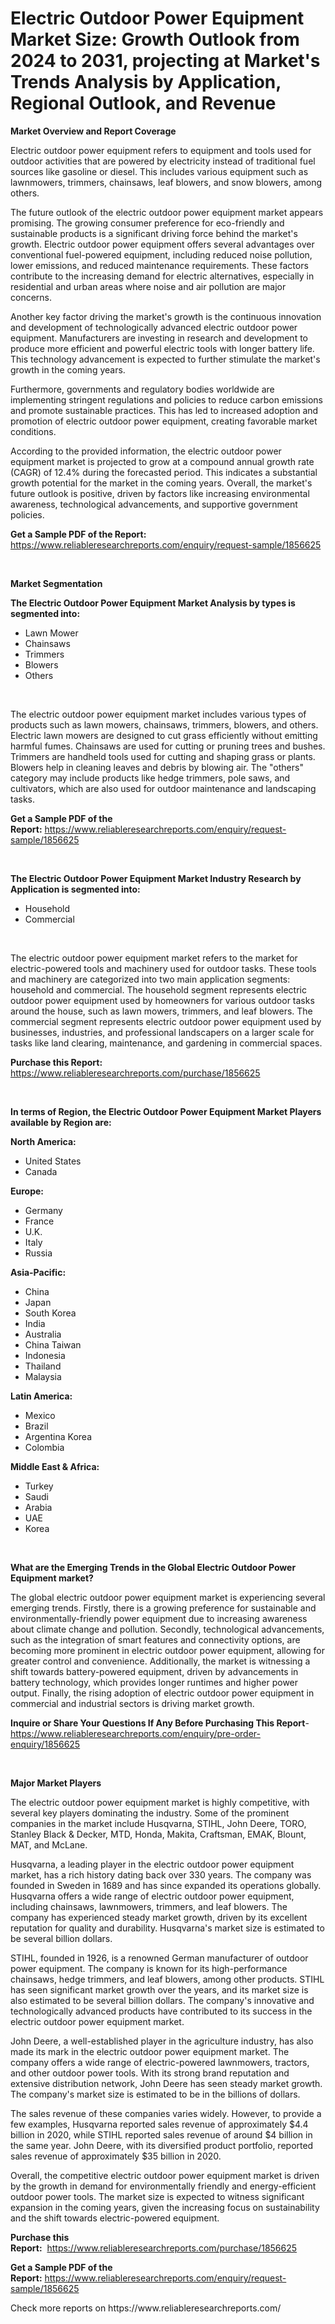 <p><h1>Electric Outdoor Power Equipment Market Size: Growth Outlook from 2024 to 2031, projecting at Market's Trends Analysis by Application, Regional Outlook, and Revenue</h1></p><p><strong>Market Overview and Report Coverage</strong></p>
<p><p>Electric outdoor power equipment refers to equipment and tools used for outdoor activities that are powered by electricity instead of traditional fuel sources like gasoline or diesel. This includes various equipment such as lawnmowers, trimmers, chainsaws, leaf blowers, and snow blowers, among others.</p><p>The future outlook of the electric outdoor power equipment market appears promising. The growing consumer preference for eco-friendly and sustainable products is a significant driving force behind the market's growth. Electric outdoor power equipment offers several advantages over conventional fuel-powered equipment, including reduced noise pollution, lower emissions, and reduced maintenance requirements. These factors contribute to the increasing demand for electric alternatives, especially in residential and urban areas where noise and air pollution are major concerns.</p><p>Another key factor driving the market's growth is the continuous innovation and development of technologically advanced electric outdoor power equipment. Manufacturers are investing in research and development to produce more efficient and powerful electric tools with longer battery life. This technology advancement is expected to further stimulate the market's growth in the coming years.</p><p>Furthermore, governments and regulatory bodies worldwide are implementing stringent regulations and policies to reduce carbon emissions and promote sustainable practices. This has led to increased adoption and promotion of electric outdoor power equipment, creating favorable market conditions.</p><p>According to the provided information, the electric outdoor power equipment market is projected to grow at a compound annual growth rate (CAGR) of 12.4% during the forecasted period. This indicates a substantial growth potential for the market in the coming years. Overall, the market's future outlook is positive, driven by factors like increasing environmental awareness, technological advancements, and supportive government policies.</p></p>
<p><strong>Get a Sample PDF of the Report:</strong> <a href="https://www.reliableresearchreports.com/enquiry/request-sample/1856625">https://www.reliableresearchreports.com/enquiry/request-sample/1856625</a></p>
<p>&nbsp;</p>
<p><strong>Market Segmentation</strong></p>
<p><strong>The Electric Outdoor Power Equipment Market Analysis by types is segmented into:</strong></p>
<p><ul><li>Lawn Mower</li><li>Chainsaws</li><li>Trimmers</li><li>Blowers</li><li>Others</li></ul></p>
<p>&nbsp;</p>
<p><p>The electric outdoor power equipment market includes various types of products such as lawn mowers, chainsaws, trimmers, blowers, and others. Electric lawn mowers are designed to cut grass efficiently without emitting harmful fumes. Chainsaws are used for cutting or pruning trees and bushes. Trimmers are handheld tools used for cutting and shaping grass or plants. Blowers help in cleaning leaves and debris by blowing air. The "others" category may include products like hedge trimmers, pole saws, and cultivators, which are also used for outdoor maintenance and landscaping tasks.</p></p>
<p><strong>Get a Sample PDF of the Report:</strong>&nbsp;<a href="https://www.reliableresearchreports.com/enquiry/request-sample/1856625">https://www.reliableresearchreports.com/enquiry/request-sample/1856625</a></p>
<p>&nbsp;</p>
<p><strong>The Electric Outdoor Power Equipment Market Industry Research by Application is segmented into:</strong></p>
<p><ul><li>Household</li><li>Commercial</li></ul></p>
<p>&nbsp;</p>
<p><p>The electric outdoor power equipment market refers to the market for electric-powered tools and machinery used for outdoor tasks. These tools and machinery are categorized into two main application segments: household and commercial. The household segment represents electric outdoor power equipment used by homeowners for various outdoor tasks around the house, such as lawn mowers, trimmers, and leaf blowers. The commercial segment represents electric outdoor power equipment used by businesses, industries, and professional landscapers on a larger scale for tasks like land clearing, maintenance, and gardening in commercial spaces.</p></p>
<p><strong>Purchase this Report:</strong>&nbsp; <a href="https://www.reliableresearchreports.com/purchase/1856625">https://www.reliableresearchreports.com/purchase/1856625</a></p>
<p>&nbsp;</p>
<p><strong>In terms of Region, the Electric Outdoor Power Equipment Market Players available by Region are:</strong></p>
<p>
    <p> <strong> North America: </strong>
        <ul>
            <li>United States</li>
            <li>Canada</li>
        </ul>
        </p> 
    <p> <strong> Europe: </strong>
        <ul>
            <li>Germany</li>
            <li>France</li>
            <li>U.K.</li>
            <li>Italy</li>
            <li>Russia</li>
        </ul>
        </p> 
    <p> <strong> Asia-Pacific: </strong>
        <ul>
            <li>China</li>
            <li>Japan</li>
            <li>South Korea</li>
            <li>India</li>
            <li>Australia</li>
            <li>China Taiwan</li>
            <li>Indonesia</li>
            <li>Thailand</li>
            <li>Malaysia</li>
        </ul>
        </p> 
    <p> <strong> Latin America: </strong>
        <ul>
            <li>Mexico</li>
            <li>Brazil</li>
            <li>Argentina Korea</li>
            <li>Colombia</li>
        </ul>
        </p> 
    <p> <strong> Middle East & Africa: </strong>
        <ul>
            <li>Turkey</li>
            <li>Saudi</li>
            <li>Arabia</li>
            <li>UAE</li>
            <li>Korea</li>
        </ul>
    </p>
    </p>
<p>&nbsp;</p>
<p><strong>What are the Emerging Trends in the Global Electric Outdoor Power Equipment market?</strong></p>
<p><p>The global electric outdoor power equipment market is experiencing several emerging trends. Firstly, there is a growing preference for sustainable and environmentally-friendly power equipment due to increasing awareness about climate change and pollution. Secondly, technological advancements, such as the integration of smart features and connectivity options, are becoming more prominent in electric outdoor power equipment, allowing for greater control and convenience. Additionally, the market is witnessing a shift towards battery-powered equipment, driven by advancements in battery technology, which provides longer runtimes and higher power output. Finally, the rising adoption of electric outdoor power equipment in commercial and industrial sectors is driving market growth.</p></p>
<p><strong>Inquire or Share Your Questions If Any Before Purchasing This Report</strong>- <a href="https://www.reliableresearchreports.com/enquiry/pre-order-enquiry/1856625">https://www.reliableresearchreports.com/enquiry/pre-order-enquiry/1856625</a></p>
<p>&nbsp;</p>
<p><strong>Major Market Players</strong></p>
<p><p>The electric outdoor power equipment market is highly competitive, with several key players dominating the industry. Some of the prominent companies in the market include Husqvarna, STIHL, John Deere, TORO, Stanley Black & Decker, MTD, Honda, Makita, Craftsman, EMAK, Blount, MAT, and McLane. </p><p>Husqvarna, a leading player in the electric outdoor power equipment market, has a rich history dating back over 330 years. The company was founded in Sweden in 1689 and has since expanded its operations globally. Husqvarna offers a wide range of electric outdoor power equipment, including chainsaws, lawnmowers, trimmers, and leaf blowers. The company has experienced steady market growth, driven by its excellent reputation for quality and durability. Husqvarna's market size is estimated to be several billion dollars.</p><p>STIHL, founded in 1926, is a renowned German manufacturer of outdoor power equipment. The company is known for its high-performance chainsaws, hedge trimmers, and leaf blowers, among other products. STIHL has seen significant market growth over the years, and its market size is also estimated to be several billion dollars. The company's innovative and technologically advanced products have contributed to its success in the electric outdoor power equipment market.</p><p>John Deere, a well-established player in the agriculture industry, has also made its mark in the electric outdoor power equipment market. The company offers a wide range of electric-powered lawnmowers, tractors, and other outdoor power tools. With its strong brand reputation and extensive distribution network, John Deere has seen steady market growth. The company's market size is estimated to be in the billions of dollars.</p><p>The sales revenue of these companies varies widely. However, to provide a few examples, Husqvarna reported sales revenue of approximately $4.4 billion in 2020, while STIHL reported sales revenue of around $4 billion in the same year. John Deere, with its diversified product portfolio, reported sales revenue of approximately $35 billion in 2020.</p><p>Overall, the competitive electric outdoor power equipment market is driven by the growth in demand for environmentally friendly and energy-efficient outdoor power tools. The market size is expected to witness significant expansion in the coming years, given the increasing focus on sustainability and the shift towards electric-powered equipment.</p></p>
<p><strong>Purchase this Report:</strong>&nbsp;&nbsp;<a href="https://www.reliableresearchreports.com/purchase/1856625">https://www.reliableresearchreports.com/purchase/1856625</a></p>
<p></p>
<p><strong>Get a Sample PDF of the Report:</strong>&nbsp;<a href="https://www.reliableresearchreports.com/enquiry/request-sample/1856625">https://www.reliableresearchreports.com/enquiry/request-sample/1856625</a></p>
<p>Check more reports on https://www.reliableresearchreports.com/</p>